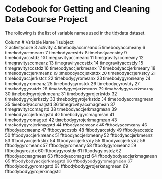 Codebook for Getting and Cleaning Data Course Project
========================================================

The following is the list of variable names used in the tidydata dataset.

Column #  Variable Name
1 subject           
2 activitycode
3 activity
4 timebodyaccmeanx
5 timebodyaccmeany
6 timebodyaccmeanz
7 timebodyaccstdx
8 timebodyaccstdy
9 timebodyaccstdz
10 timegravityaccmeanx
11 timegravityaccmeany
12 timegravityaccmeanz
13 timegravityaccstdx
14 timegravityaccstdy
15 timegravityaccstdz
16 timebodyaccjerkmeanx
17 timebodyaccjerkmeany
18 timebodyaccjerkmeanz
19 timebodyaccjerkstdx
20 timebodyaccjerkstdy
21 timebodyaccjerkstdz
22 timebodygyromeanx
23 timebodygyromeany
24 timebodygyromeanz
25 timebodygyrostdx
26 timebodygyrostdy
27 timebodygyrostdz
28 timebodygyrojerkmeanx
29 timebodygyrojerkmeany
30 timebodygyrojerkmeanz
31 timebodygyrojerkstdx
32 timebodygyrojerkstdy
33 timebodygyrojerkstdz
34 timebodyaccmagmean
35 timebodyaccmagstd
36 timegravityaccmagmean
37 timegravityaccmagstd
38 timebodyaccjerkmagmean
39 timebodyaccjerkmagstd
40 timebodygyromagmean
41 timebodygyromagstd
42 timebodygyrojerkmagmean
43 timebodygyrojerkmagstd
44 fftbodyaccmeanx
45 fftbodyaccmeany
46 fftbodyaccmeanz
47 fftbodyaccstdx
48 fftbodyaccstdy
49 fftbodyaccstdz
50 fftbodyaccjerkmeanx
51 fftbodyaccjerkmeany
52 fftbodyaccjerkmeanz
53 fftbodyaccjerkstdx
54 fftbodyaccjerkstdy
55 fftbodyaccjerkstdz
56 fftbodygyromeanx
57 fftbodygyromeany
58 fftbodygyromeanz
59 fftbodygyrostdx
60 fftbodygyrostdy
61 fftbodygyrostdz
62 fftbodyaccmagmean
63 fftbodyaccmagstd
64 fftbodybodyaccjerkmagmean
65 fftbodybodyaccjerkmagstd
66 fftbodybodygyromagmean
67 fftbodybodygyromagstd
68 fftbodybodygyrojerkmagmean
69 fftbodybodygyrojerkmagstd

